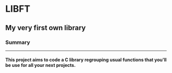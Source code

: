 # LIBFT
## My very first own library
### Summary
----------------
#### This project aims to code a C library regrouping usual functions that you'll be use for all your next projects.
